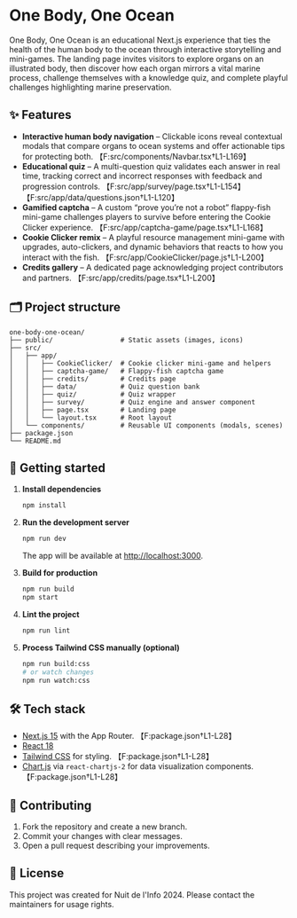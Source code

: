 # One Body, One Ocean

One Body, One Ocean is an educational Next.js experience that ties the health of the human body to the ocean through interactive storytelling and mini-games. The landing page invites visitors to explore organs on an illustrated body, then discover how each organ mirrors a vital marine process, challenge themselves with a knowledge quiz, and complete playful challenges highlighting marine preservation.

## ✨ Features

- **Interactive human body navigation** – Clickable icons reveal contextual modals that compare organs to ocean systems and offer actionable tips for protecting both. 【F:src/components/Navbar.tsx†L1-L169】
- **Educational quiz** – A multi-question quiz validates each answer in real time, tracking correct and incorrect responses with feedback and progression controls. 【F:src/app/survey/page.tsx†L1-L154】【F:src/app/data/questions.json†L1-L120】
- **Gamified captcha** – A custom “prove you’re not a robot” flappy-fish mini-game challenges players to survive before entering the Cookie Clicker experience. 【F:src/app/captcha-game/page.tsx†L1-L168】
- **Cookie Clicker remix** – A playful resource management mini-game with upgrades, auto-clickers, and dynamic behaviors that reacts to how you interact with the fish. 【F:src/app/CookieClicker/page.js†L1-L200】
- **Credits gallery** – A dedicated page acknowledging project contributors and partners. 【F:src/app/credits/page.tsx†L1-L200】

## 🗂️ Project structure

```text
one-body-one-ocean/
├── public/                 # Static assets (images, icons)
├── src/
│   ├── app/
│   │   ├── CookieClicker/  # Cookie clicker mini-game and helpers
│   │   ├── captcha-game/   # Flappy-fish captcha game
│   │   ├── credits/        # Credits page
│   │   ├── data/           # Quiz question bank
│   │   ├── quiz/           # Quiz wrapper
│   │   ├── survey/         # Quiz engine and answer component
│   │   ├── page.tsx        # Landing page
│   │   └── layout.tsx      # Root layout
│   └── components/         # Reusable UI components (modals, scenes)
├── package.json
└── README.md
```

## 🚀 Getting started

1. **Install dependencies**

   ```bash
   npm install
   ```

2. **Run the development server**

   ```bash
   npm run dev
   ```

   The app will be available at [http://localhost:3000](http://localhost:3000).

3. **Build for production**

   ```bash
   npm run build
   npm start
   ```

4. **Lint the project**

   ```bash
   npm run lint
   ```

5. **Process Tailwind CSS manually (optional)**

   ```bash
   npm run build:css
   # or watch changes
   npm run watch:css
   ```

## 🛠️ Tech stack

- [Next.js 15](https://nextjs.org/) with the App Router. 【F:package.json†L1-L28】
- [React 18](https://react.dev/)
- [Tailwind CSS](https://tailwindcss.com/) for styling. 【F:package.json†L1-L28】
- [Chart.js](https://www.chartjs.org/) via `react-chartjs-2` for data visualization components. 【F:package.json†L1-L28】

## 🤝 Contributing

1. Fork the repository and create a new branch.
2. Commit your changes with clear messages.
3. Open a pull request describing your improvements.

## 📄 License

This project was created for Nuit de l'Info 2024. Please contact the maintainers for usage rights.
